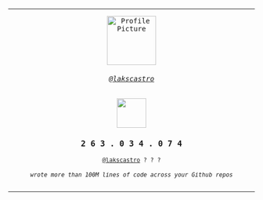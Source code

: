 
<!-- START README.md STATS GENERATOR -->

<samp>

<hr /><p align="center"><a href="https://github.com/lakscastro"><kbd><img src="https://avatars.githubusercontent.com/u/51419598?v=4" width="100" height="100" alt="Profile Picture"/></kbd></a><a href="https://github.com/lakscastro"><h6 align="center">@lakscastro</h6></a><a href="/GUIDE.md"><p align="center"><img src="https://user-images.githubusercontent.com/51419598/147159302-737314ae-fa0d-4feb-bc3e-a9d6050afe89.png" height="60" /></p></a><h3 align="center"> 2 6 3 . 0 3 4 . 0 7 4 </h3><p align="center"><sub><a href="https://github.com/lakscastro">@lakscastro</a> ? ? ?</sub></p><sub><h6 align="center">wrote more than 100M lines of code across your Github repos</h6></sub></p><hr />

</samp>

<!-- END README.md STATS GENERATOR -->
